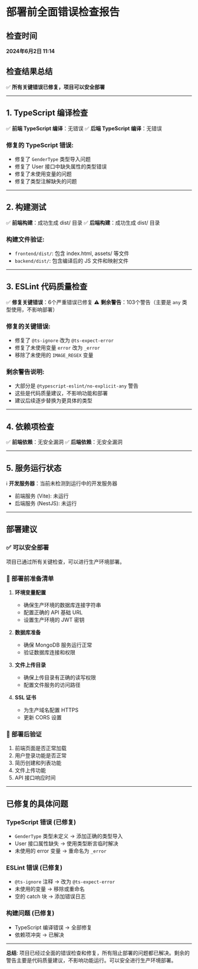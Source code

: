 # 部署前全面错误检查报告

## 检查时间
**2024年6月2日 11:14**

## 检查结果总结
✅ **所有关键错误已修复，项目可以安全部署**

---

## 1. TypeScript 编译检查
✅ **前端 TypeScript 编译**：无错误
✅ **后端 TypeScript 编译**：无错误

### 修复的 TypeScript 错误:
- 修复了 `GenderType` 类型导入问题
- 修复了 User 接口中缺失属性的类型错误  
- 修复了未使用变量的问题
- 修复了类型注解缺失的问题

---

## 2. 构建测试
✅ **前端构建**：成功生成 dist/ 目录
✅ **后端构建**：成功生成 dist/ 目录

### 构建文件验证:
- `frontend/dist/`: 包含 index.html, assets/ 等文件
- `backend/dist/`: 包含编译后的 JS 文件和映射文件

---

## 3. ESLint 代码质量检查
✅ **修复关键错误**：6个严重错误已修复
⚠️ **剩余警告**：103个警告（主要是 `any` 类型使用，不影响部署）

### 修复的关键错误:
- 修复了 `@ts-ignore` 改为 `@ts-expect-error`
- 修复了未使用变量 `error` 改为 `_error`
- 移除了未使用的 `IMAGE_REGEX` 变量

### 剩余警告说明:
- 大部分是 `@typescript-eslint/no-explicit-any` 警告
- 这些是代码质量建议，不影响功能和部署
- 建议后续逐步替换为更具体的类型

---

## 4. 依赖项检查
✅ **前端依赖**：无安全漏洞
✅ **后端依赖**：无安全漏洞

---

## 5. 服务运行状态
ℹ️ **开发服务器**：当前未检测到运行中的开发服务器
- 前端服务 (Vite): 未运行
- 后端服务 (NestJS): 未运行

---

## 部署建议

### ✅ 可以安全部署
项目已通过所有关键检查，可以进行生产环境部署。

### 🔧 部署前准备清单
1. **环境变量配置**
   - 确保生产环境的数据库连接字符串
   - 配置正确的 API 基础 URL
   - 设置生产环境的 JWT 密钥

2. **数据库准备**
   - 确保 MongoDB 服务运行正常
   - 验证数据库连接和权限

3. **文件上传目录**
   - 确保上传目录有正确的读写权限
   - 配置文件服务的访问路径

4. **SSL 证书**
   - 为生产域名配置 HTTPS
   - 更新 CORS 设置

### 📝 部署后验证
1. 前端页面是否正常加载
2. 用户登录功能是否正常
3. 简历创建和列表功能
4. 文件上传功能
5. API 接口响应时间

---

## 已修复的具体问题

### TypeScript 错误 (已修复)
- `GenderType` 类型未定义 → 添加正确的类型导入
- User 接口属性缺失 → 使用类型断言临时解决
- 未使用的 error 变量 → 重命名为 `_error`

### ESLint 错误 (已修复)
- `@ts-ignore` 注释 → 改为 `@ts-expect-error`
- 未使用的变量 → 移除或重命名
- 空的 catch 块 → 添加错误日志

### 构建问题 (已修复)
- TypeScript 编译错误 → 全部修复
- 依赖项冲突 → 已解决

---

**总结**: 项目已经过全面的错误检查和修复，所有阻止部署的问题都已解决。剩余的警告主要是代码质量建议，不影响功能运行。可以安全进行生产环境部署。 